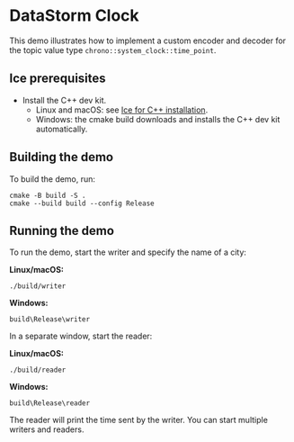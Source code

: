 # DataStorm Clock

This demo illustrates how to implement a custom encoder and decoder for the topic value type
`chrono::system_clock::time_point`.

## Ice prerequisites

- Install the C++ dev kit.
  - Linux and macOS: see [Ice for C++ installation].
  - Windows: the cmake build downloads and installs the C++ dev kit automatically.

## Building the demo

To build the demo, run:

```shell
cmake -B build -S .
cmake --build build --config Release
```

## Running the demo

To run the demo, start the writer and specify the name of a city:

**Linux/macOS:**

```shell
./build/writer
```

**Windows:**

```shell
build\Release\writer
```

In a separate window, start the reader:

**Linux/macOS:**

```shell
./build/reader
```

**Windows:**

```shell
build\Release\reader
```

The reader will print the time sent by the writer. You can start multiple writers and readers.

[Ice for C++ installation]: https://github.com/zeroc-ice/ice/blob/main/NIGHTLY.md#ice-for-c
